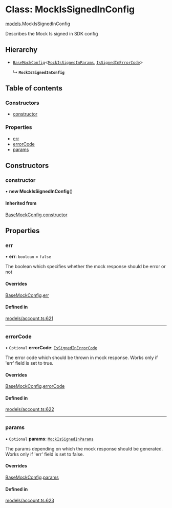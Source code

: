# Class: MockIsSignedInConfig

[models](../wiki/models).MockIsSignedInConfig

Describes the Mock Is signed in SDK config

## Hierarchy

- [`BaseMockConfig`](../wiki/models.BaseMockConfig)<[`MockIsSignedInParams`](../wiki/models.MockIsSignedInParams), [`IsSignedInErrorCode`](../wiki/models.IsSignedInErrorCode)\>

  ↳ **`MockIsSignedInConfig`**

## Table of contents

### Constructors

- [constructor](../wiki/models.MockIsSignedInConfig#constructor)

### Properties

- [err](../wiki/models.MockIsSignedInConfig#err)
- [errorCode](../wiki/models.MockIsSignedInConfig#errorcode)
- [params](../wiki/models.MockIsSignedInConfig#params)

## Constructors

### constructor

• **new MockIsSignedInConfig**()

#### Inherited from

[BaseMockConfig](../wiki/models.BaseMockConfig).[constructor](../wiki/models.BaseMockConfig#constructor)

## Properties

### err

• **err**: `boolean` = `false`

The boolean which specifies whether the mock response should be error or not

#### Overrides

[BaseMockConfig](../wiki/models.BaseMockConfig).[err](../wiki/models.BaseMockConfig#err)

#### Defined in

[models/account.ts:621](https://gitlab.com/baliganikhil/blackmirror-sdk/-/blob/349365c/src/models/account.ts#L621)

___

### errorCode

• `Optional` **errorCode**: [`IsSignedInErrorCode`](../wiki/models.IsSignedInErrorCode)

The error code which should be thrown in mock response. Works only if 'err' field is set to true.

#### Overrides

[BaseMockConfig](../wiki/models.BaseMockConfig).[errorCode](../wiki/models.BaseMockConfig#errorcode)

#### Defined in

[models/account.ts:622](https://gitlab.com/baliganikhil/blackmirror-sdk/-/blob/349365c/src/models/account.ts#L622)

___

### params

• `Optional` **params**: [`MockIsSignedInParams`](../wiki/models.MockIsSignedInParams)

The params depending on which the mock response should be generated. Works only if 'err' field is set to false.

#### Overrides

[BaseMockConfig](../wiki/models.BaseMockConfig).[params](../wiki/models.BaseMockConfig#params)

#### Defined in

[models/account.ts:623](https://gitlab.com/baliganikhil/blackmirror-sdk/-/blob/349365c/src/models/account.ts#L623)
